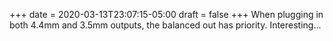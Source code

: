 +++
date = 2020-03-13T23:07:15-05:00
draft = false
+++
When plugging in both 4.4mm and 3.5mm outputs, the balanced out has priority. Interesting...
